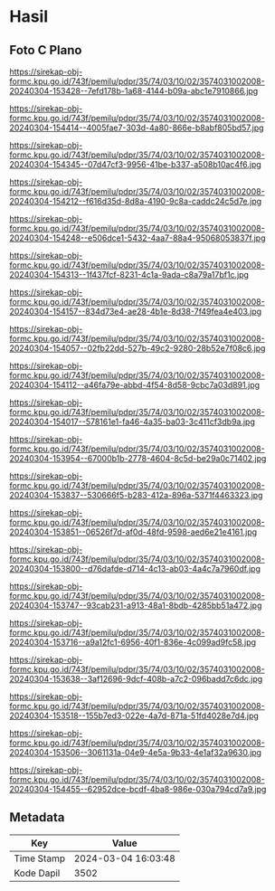 # Hasil

## Foto C Plano

https://sirekap-obj-formc.kpu.go.id/743f/pemilu/pdpr/35/74/03/10/02/3574031002008-20240304-153428--7efd178b-1a68-4144-b09a-abc1e7910866.jpg

https://sirekap-obj-formc.kpu.go.id/743f/pemilu/pdpr/35/74/03/10/02/3574031002008-20240304-154414--4005fae7-303d-4a80-866e-b8abf805bd57.jpg

https://sirekap-obj-formc.kpu.go.id/743f/pemilu/pdpr/35/74/03/10/02/3574031002008-20240304-154345--07d47cf3-9956-41be-b337-a508b10ac4f6.jpg

https://sirekap-obj-formc.kpu.go.id/743f/pemilu/pdpr/35/74/03/10/02/3574031002008-20240304-154212--f616d35d-8d8a-4190-9c8a-caddc24c5d7e.jpg

https://sirekap-obj-formc.kpu.go.id/743f/pemilu/pdpr/35/74/03/10/02/3574031002008-20240304-154248--e506dce1-5432-4aa7-88a4-95068053837f.jpg

https://sirekap-obj-formc.kpu.go.id/743f/pemilu/pdpr/35/74/03/10/02/3574031002008-20240304-154313--1f437fcf-8231-4c1a-9ada-c8a79a17bf1c.jpg

https://sirekap-obj-formc.kpu.go.id/743f/pemilu/pdpr/35/74/03/10/02/3574031002008-20240304-154157--834d73e4-ae28-4b1e-8d38-7f49fea4e403.jpg

https://sirekap-obj-formc.kpu.go.id/743f/pemilu/pdpr/35/74/03/10/02/3574031002008-20240304-154057--02fb22dd-527b-49c2-9280-28b52e7f08c6.jpg

https://sirekap-obj-formc.kpu.go.id/743f/pemilu/pdpr/35/74/03/10/02/3574031002008-20240304-154112--a46fa79e-abbd-4f54-8d58-9cbc7a03d891.jpg

https://sirekap-obj-formc.kpu.go.id/743f/pemilu/pdpr/35/74/03/10/02/3574031002008-20240304-154017--578161e1-fa46-4a35-ba03-3c411cf3db9a.jpg

https://sirekap-obj-formc.kpu.go.id/743f/pemilu/pdpr/35/74/03/10/02/3574031002008-20240304-153954--67000b1b-2778-4604-8c5d-be29a0c71402.jpg

https://sirekap-obj-formc.kpu.go.id/743f/pemilu/pdpr/35/74/03/10/02/3574031002008-20240304-153837--530666f5-b283-412a-896a-5371f4463323.jpg

https://sirekap-obj-formc.kpu.go.id/743f/pemilu/pdpr/35/74/03/10/02/3574031002008-20240304-153851--06526f7d-af0d-48fd-9598-aed6e21e4161.jpg

https://sirekap-obj-formc.kpu.go.id/743f/pemilu/pdpr/35/74/03/10/02/3574031002008-20240304-153800--d76dafde-d714-4c13-ab03-4a4c7a7960df.jpg

https://sirekap-obj-formc.kpu.go.id/743f/pemilu/pdpr/35/74/03/10/02/3574031002008-20240304-153747--93cab231-a913-48a1-8bdb-4285bb51a472.jpg

https://sirekap-obj-formc.kpu.go.id/743f/pemilu/pdpr/35/74/03/10/02/3574031002008-20240304-153716--a9a12fc1-6956-40f1-836e-4c099ad9fc58.jpg

https://sirekap-obj-formc.kpu.go.id/743f/pemilu/pdpr/35/74/03/10/02/3574031002008-20240304-153638--3af12696-9dcf-408b-a7c2-096badd7c6dc.jpg

https://sirekap-obj-formc.kpu.go.id/743f/pemilu/pdpr/35/74/03/10/02/3574031002008-20240304-153518--155b7ed3-022e-4a7d-871a-51fd4028e7d4.jpg

https://sirekap-obj-formc.kpu.go.id/743f/pemilu/pdpr/35/74/03/10/02/3574031002008-20240304-153506--3061131a-04e9-4e5a-9b33-4e1af32a9630.jpg

https://sirekap-obj-formc.kpu.go.id/743f/pemilu/pdpr/35/74/03/10/02/3574031002008-20240304-154455--62952dce-bcdf-4ba8-986e-030a794cd7a9.jpg


## Metadata

| Key        | Value               |
| ---------- | ------------------- |
| Time Stamp | 2024-03-04 16:03:48 |
| Kode Dapil | 3502                |




